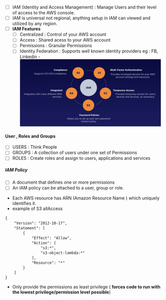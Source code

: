 - [ ] IAM (Identity and Access Management) : Manage Users and their level of access to the AWS console.
- [ ] IAM is universal not regional, anything setup in IAM can viewed and utilized by any region.
- [ ] <strong>IAM Features</strong>
	- [ ] Centralized : Control of your AWS account
	- [ ] Access : Shared acess to your AWS account
	- [ ] Permissions : Granular Permissions
	- [ ] Identity Federation : Supports well known identity providers eg : FB, Linkedin
-<img src="https://github.com/nitin2038/AWS-Associate-Developer/blob/main/images/IAM_screenshot.png?raw=true" alt="iam extra features"/>

#### User , Roles and Groups
- [ ] USERS : Think People
- [ ] GROUPS : A collection of users under one set of Permissions
- [ ] ROLES : Create roles and assign to users, applications and services

##### IAM Policy
- [ ] A document that defines one or more permissions
- [ ] An IAM policy can be attached to a user, group or role.

- Each AWS resource has ARN (Amazon Resource Name ) which uniquely identifies it.
- example of S3 allAccess
```
{
    "Version": "2012-10-17",
    "Statement": [
        {
            "Effect": "Allow",
            "Action": [
                "s3:*",
                "s3-object-lambda:*"
            ],
            "Resource": "*"
        }
    ]
}
```
- Only provide the permissions as least privilege ( **forces code to run with the lowest privilege/permission level possible**)